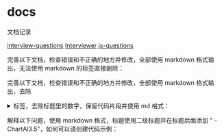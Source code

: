# docs

文档记录

[interview-questions](https://github.com/1442916418/interview-questions)
[Interviewer](https://github.com/1442916418/Interviewer)
[js-questions](https://h5bp.org/Front-end-Developer-Interview-Questions/translations/chinese/#js-questions)

完善以下文档，检查错误和不正确的地方并修改，全部使用 markdown 格式输出，无法使用 markdown 的标签直接删除：

完善以下文档，检查错误和不正确的地方并修改，全部使用 markdown 格式输出，去除 <details> 与 <summary>标签，去除标题里的数字，保留代码片段并使用 md 格式：

解释以下问题，使用 markdown 格式，标题使用二级标题并在标题后面添加 " - ChartAI3.5"，如何可以请创建代码示例：
